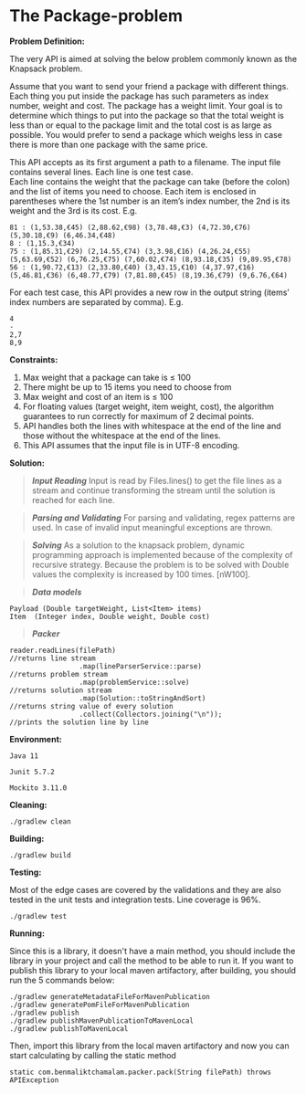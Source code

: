 # The Package-problem

**Problem Definition:**

The very API is aimed at solving the below problem commonly known as the Knapsack problem.

Assume that you want to send your friend a package with different things. Each thing you put inside the package has such
parameters as index number, weight and cost. The package has a weight limit. Your goal is to determine which things to
put into the package so that the total weight is less than or equal to the package limit and the total cost is as large
as possible. You would prefer to send a package which weighs less in case there is more than one package with the same
price.

This API accepts as its first argument a path to a filename. The input file contains several lines. Each line is one
test case.  
Each line contains the weight that the package can take (before the colon)  and the list of items you need to choose.
Each item is enclosed in parentheses where the 1st number is an item’s index number, the 2nd is its weight and the 3rd
is its cost. E.g.

```
81 : (1,53.38,€45) (2,88.62,€98) (3,78.48,€3) (4,72.30,€76) (5,30.18,€9) (6,46.34,€48) 
8 : (1,15.3,€34) 
75 : (1,85.31,€29) (2,14.55,€74) (3,3.98,€16) (4,26.24,€55) (5,63.69,€52) (6,76.25,€75) (7,60.02,€74) (8,93.18,€35) (9,89.95,€78) 
56 : (1,90.72,€13) (2,33.80,€40) (3,43.15,€10) (4,37.97,€16) (5,46.81,€36) (6,48.77,€79) (7,81.80,€45) (8,19.36,€79) (9,6.76,€64) 
```

For each test case, this API provides a new row in the output string (items’ index numbers are separated by comma). E.g.

```
4 
- 
2,7 
8,9
```

**Constraints:**

1. Max weight that a package can take is ≤ 100
2. There might be up to 15 items you need to choose from
3. Max weight and cost of an item is ≤ 100
4. For floating values (target weight, item weight, cost), the algorithm guarantees to run correctly for maximum of 2
   decimal points.
5. API handles both the lines with whitespace at the end of the line and those without the whitespace at the end of the
   lines.
6. This API assumes that the input file is in UTF-8 encoding.

**Solution:**

> ***Input Reading***
Input is read by Files.lines() to get the file lines as a stream and continue transforming the stream until the solution is reached for each line.

> ***Parsing and Validating***
For parsing and validating, regex patterns are used. In case of invalid input meaningful exceptions are thrown.

> ***Solving***
As a solution to the knapsack problem, dynamic programming approach is implemented because of the complexity of recursive strategy. Because the problem is to be solved with    Double values the complexity is increased by 100 times. [nW100].

> ***Data models***

   ```
   Payload (Double targetWeight, List<Item> items)
   Item  (Integer index, Double weight, Double cost)
   ```

> ***Packer***

   ```
   reader.readLines(filePath)                                           //returns line stream
                    .map(lineParserService::parse)                      //returns problem stream
                    .map(problemService::solve)                         //returns solution stream
                    .map(Solution::toStringAndSort)                       //returns string value of every solution
                    .collect(Collectors.joining("\n"));                 //prints the solution line by line 
   ```

**Environment:**

```
Java 11

Junit 5.7.2

Mockito 3.11.0
```

**Cleaning:**

`./gradlew clean`

**Building:**

`./gradlew build`

**Testing:**

Most of the edge cases are covered by the validations and they are also tested in the unit tests and integration tests.
Line coverage is 96%.

`./gradlew test`

**Running:**

Since this is a library, it doesn't have a main method, you should include the library in your project and call the
method to be able to run it. If you want to publish this library to your local maven artifactory, after building, you
should run the 5 commands below:

```
./gradlew generateMetadataFileForMavenPublication
./gradlew generatePomFileForMavenPublication
./gradlew publish
./gradlew publishMavenPublicationToMavenLocal 
./gradlew publishToMavenLocal
```

Then, import this library from the local maven artifactory and now you can start calculating by calling the static
method

```
static com.benmaliktchamalam.packer.pack(String filePath) throws APIException
```



